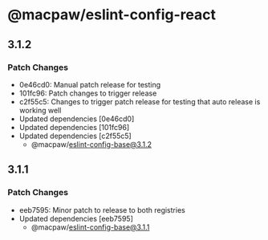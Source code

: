 # @macpaw/eslint-config-react

## 3.1.2

### Patch Changes

- 0e46cd0: Manual patch release for testing
- 101fc96: Patch changes to trigger release
- c2f55c5: Changes to trigger patch release for testing that auto release is working well
- Updated dependencies [0e46cd0]
- Updated dependencies [101fc96]
- Updated dependencies [c2f55c5]
  - @macpaw/eslint-config-base@3.1.2

## 3.1.1

### Patch Changes

- eeb7595: Minor patch to release to both registries
- Updated dependencies [eeb7595]
  - @macpaw/eslint-config-base@3.1.1
